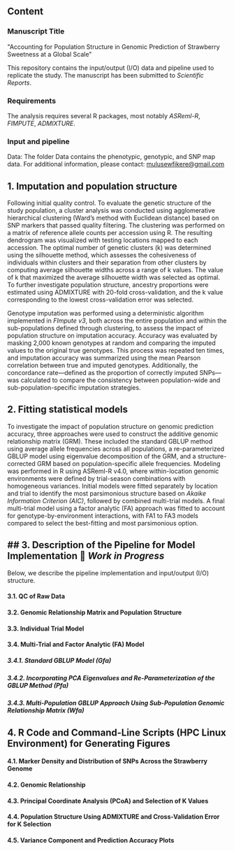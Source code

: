## Content
### Manuscript Title
"Accounting for Population Structure in Genomic Prediction of Strawberry Sweetness at a Global Scale"

This repository contains the input/output (I/O) data and pipeline used to replicate the study. The manuscript has been submitted to *Scientific Reports*.

### Requirements
The analysis requires several R packages, most notably *ASReml-R*, *FIMPUTE*, *ADMIXTURE*.

### Input and pipeline
Data: The folder Data contains the phenotypic, genotypic, and SNP map data.
For additional information, please contact: mulusewfikere@gmail.com

## 1. Imputation and population structure
Following initial quality control. To evaluate the genetic structure of the study population, a cluster analysis was conducted using agglomerative hierarchical clustering (Ward’s method with Euclidean distance) based on SNP markers that passed quality filtering. The clustering was performed on a matrix of reference allele counts per accession using R. The resulting dendrogram was visualized with testing locations mapped to each accession. The optimal number of genetic clusters (k) was determined using the silhouette method, which assesses the cohesiveness of individuals within clusters and their separation from other clusters by computing average silhouette widths across a range of k values. The value of k that maximized the average silhouette width was selected as optimal. To further investigate population structure, ancestry proportions were estimated using ADMIXTURE with 20-fold cross-validation, and the k value corresponding to the lowest cross-validation error was selected.

Genotype imputation was performed using a deterministic algorithm implemented in *FImpute v3*, both across the entire population and within the sub-populations defined through clustering, to assess the impact of population structure on imputation accuracy. Accuracy was evaluated by masking 2,000 known genotypes at random and comparing the imputed values to the original true genotypes. This process was repeated ten times, and imputation accuracy was summarized using the mean Pearson correlation between true and imputed genotypes. Additionally, the concordance rate—defined as the proportion of correctly imputed SNPs—was calculated to compare the consistency between population-wide and sub-population-specific imputation strategies.

## 2. Fitting statistical models
To investigate the impact of population structure on genomic prediction accuracy, three approaches were used to construct the additive genomic relationship matrix (GRM). These included the standard GBLUP method using average allele frequencies across all populations, a re-parameterized GBLUP model using eigenvalue decomposition of the GRM, and a structure-corrected GRM based on population-specific allele frequencies. Modeling was performed in R using ASReml-R v4.0, where within-location genomic environments were defined by trial-season combinations with homogeneous variances. Initial models were fitted separately by location and trial to identify the most parsimonious structure based on *Akaike Information Criterion (AIC)*, followed by combined multi-trial models. A final multi-trial model using a factor analytic (FA) approach was fitted to account for genotype-by-environment interactions, with FA1 to FA3 models compared to select the best-fitting and most parsimonious option.

## ## 3. Description of the Pipeline for Model Implementation 🚧 *Work in Progress*
Below, we describe the pipeline implementation and input/output (I/O) structure.
#### 3.1. QC of Raw Data
#### 3.2. Genomic Relationship Matrix and Population Structure
#### 3.3. Individual Trial Model
#### 3.4. Multi-Trial and Factor Analytic (FA) Model
  ##### *3.4.1. Standard GBLUP Model (Gfa)*
  ##### *3.4.2. Incorporating PCA Eigenvalues and Re-Parameterization of the GBLUP Method (Pfa)*
  ##### *3.4.3. Multi-Population GBLUP Approach Using Sub-Population Genomic Relationship Matrix (Wfa)*
## 4. R Code and Command-Line Scripts (HPC Linux Environment) for Generating Figures
#### 4.1. Marker Density and Distribution of SNPs Across the Strawberry Genome
#### 4.2. Genomic Relationship
#### 4.3. Principal Coordinate Analysis (PCoA) and Selection of K Values
#### 4.4. Population Structure Using ADMIXTURE and Cross-Validation Error for K Selection
#### 4.5. Variance Component and Prediction Accuracy Plots
